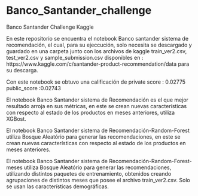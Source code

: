 # Banco_Santander_challenge
Banco Santander Challenge Kaggle
<P>En este repositorio se encuentra el notebook Banco santander sistema de recomendación, el cual, para su ejeccución, solo necesita se descargado y guardado en una carpeta junto con los archivos de kaggle train_ver2.csv, test_ver2.csv y sample_submission.csv disponibles en : https://www.kaggle.com/c/santander-product-recommendation/data para su descarga.</P>
<p>Con este notebook se obtuvo una calificación de private score : 0.02775
public_score :0.02743</p>
<p>El notebook Banco Santander sistema de Recomendación es el que mejor resultado arroja en sus métricas, en este se crean nuevas características con respecto al estado de los productos en meses anteriores, utiliza XGBost.</p>
<p>El notebook Banco Santander sistema de Recomendación-Random-Forest utiliza Bosque Aleatório para generar las recomendaciones, en este se crean nuevas características con respecto al estado de los productos en meses anteriores.</p>
<p>El notebook Banco Santander sistema de Recomendación-Random-Forest-meses utiliza Bosque Aleatório para generar las recomendaciones, utilizando distintos paquetes de entrenamiento, obtenidos creando agrupaciones de distintos meses que posee el archivo train_ver2.csv. Solo se usan las características demográficas.</p>
